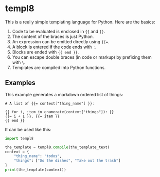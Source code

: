 # templ8

This is a really simple templating language for Python. Here are the basics:

1. Code to be evaluated is enclosed in `{{` and `}}`.
1. The content of the braces is just Python.
1. An expression can be emitted directly using `{{=`.
1. A block is entered if the code ends with `:`.
1. Blocks are ended with `{{ end }}`.
1. You can escape double braces (in code or markup) by prefixing them with `\`.
1. Templates are compiled into Python functions.

## Examples

This example generates a markdown ordered list of things:

```
# A list of {{= context["thing_name"] }}:

{{ for i, item in enumerate(context["things"]): }}
{{= i + 1 }}. {{= item }}
{{ end }}
```

It can be used like this:

```python
import templ8

the_template = templ8.compile(the_template_text)
context = {
    "thing_name": "todos",
    "things": ["Do the dishes", "Take out the trash"]
}
print(the_template(context))
```
